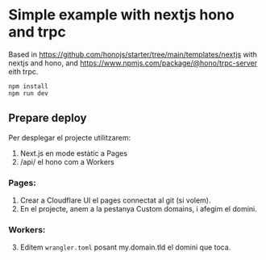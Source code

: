# Simple example with nextjs hono and trpc

Based in https://github.com/honojs/starter/tree/main/templates/nextjs with nextjs and hono, and https://www.npmjs.com/package/@hono/trpc-server eith trpc.

```
npm install
npm run dev
```


## Prepare deploy 

Per desplegar el projecte utilitzarem:

1. Next.js en mode estàtic a Pages
2. /api/ el hono com a Workers


### Pages:
1. Crear a Cloudflare UI el pages connectat al git (si volem).
2. En el projecte, anem a la pestanya Custom domains, i afegim el domini.

### Workers:
3. Editem ```wrangler.toml``` posant my.domain.tld el domini que toca.

